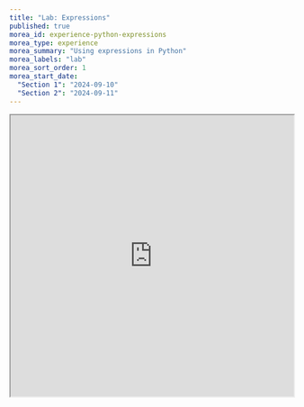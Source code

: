```yaml
---
title: "Lab: Expressions"
published: true
morea_id: experience-python-expressions
morea_type: experience
morea_summary: "Using expressions in Python"
morea_labels: "lab"
morea_sort_order: 1
morea_start_date: 
  "Section 1": "2024-09-10"
  "Section 2": "2024-09-11"
---
```


<iframe style="width: 100%; height: 500px;" src="https://docs.google.com/document/d/1-cBSM9rQCOgHAxp1vR_SQDoGsghqnv9O/edit">